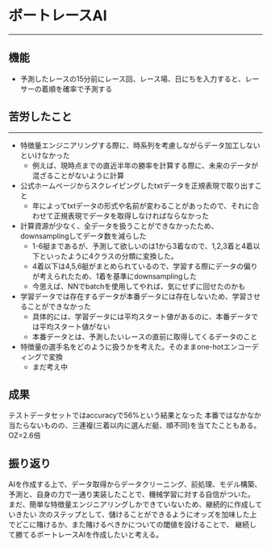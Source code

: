 # ボートレースAI
---
## 機能
- 予測したレースの15分前にレース回、レース場、日にちを入力すると、レーサーの着順を確率で予測する

## 苦労したこと
---
- 特徴量エンジニアリングする際に、時系列を考慮しながらデータ加工しないといけなかった
  - 例えば、現時点までの直近半年の勝率を計算する際に、未来のデータが混ざることがないように計算
- 公式ホームページからスクレイピングしたtxtデータを正規表現で取り出すこと
  - 年によってtxtデータの形式や名前が変わることがあったので、それに合わせて正規表現でデータを取得しなければならなかった
- 計算資源が少なく、全データを扱うことができなかったため、downsamplingしてデータ数を減らした
  - 1-6艇まであるが、予測して欲しいのは1から3着なので、1,2,3着と4着以下といったように4クラスの分類に変換した。
  - 4着以下は4,5,6艇がまとめられているので、学習する際にデータの偏りが考えられたため、1着を基準にdownsamplingした
  - 今思えば、NNでbatchを使用してやれば、気にせずに回せたのかも
- 学習データでは存在するデータが本番データには存在しないため、学習させることができなかった
  - 具体的には、学習データには平均スタート値があるのに、本番データでは平均スタート値がない
  - 本番データとは、予測したいレースの直前に取得してくるデータのこと
- 特徴量の選手名をどのように扱うかを考えた。そのままone-hotエンコーディングで変換
  - まだ考え中

## 成果
テストデータセットではaccuracyで56%という結果となった
本番ではなかなか当たらないものの、三連複(三着以内に選んだ艇、順不同)を当てたこともある。OZ=2.6倍

## 振り返り
AIを作成する上で、データ取得からデータクリーニング、前処理、モデル構築、予測と、自身の力で一通り実装したことで、機械学習に対する自信がついた。
まだ、簡単な特徴量エンジニアリングしかできていないため、継続的に作成していきたい
次のステップとして、儲けることができるようにオッズを加味した上でどこに賭けるか、また賭けるべきかについての閾値を設けることで、
継続して勝てるボートレースAIを作成したいと考える。
